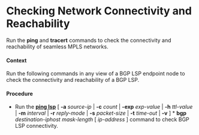 Checking Network Connectivity and Reachability
==============================================

Run the **ping** and **tracert** commands to check the connectivity and reachability of seamless MPLS networks.

#### Context

Run the following commands in any view of a BGP LSP endpoint node to check the connectivity and reachability of a BGP LSP.


#### Procedure

* Run the [**ping lsp**](cmdqueryname=ping+lsp+-a+-c+-exp+-h+-m+-r+-s+-t+-v+bgp) [ **-a** *source-ip* | **-c** *count* | **-exp** *exp-value* | **-h** *ttl-value* | **-m** *interval* | **-r** *reply-mode* | **-s** *packet-size* | **-t** *time-out* | **-v** ] \* **bgp** *destination-iphost* *mask-length* [ *ip-address* ] command to check BGP LSP connectivity.